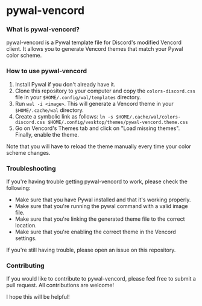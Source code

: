 # pywal-vencord

### What is pywal-vencord?

pywal-vencord is a Pywal template file for Discord's modified Vencord client. It allows you to generate Vencord themes that match your Pywal color scheme.

### How to use pywal-vencord

1. Install Pywal if you don't already have it.
2. Clone this repository to your computer and copy the `colors-discord.css` file in your `$HOME/.config/wal/templates` directory.
3. Run `wal -i <image>`. This will generate a Vencord theme in your `$HOME/.cache/wal` directory.
4. Create a symbolic link as follows: `ln -s $HOME/.cache/wal/colors-discord.css $HOME/.config/vesktop/themes/pywal-vencord.theme.css`
5. Go on Vencord's Themes tab and click on "Load missing themes". Finally, enable the theme.

Note that you will have to reload the theme manually every time your color scheme changes.

### Troubleshooting
If you're having trouble getting pywal-vencord to work, please check the following:

- Make sure that you have Pywal installed and that it's working properly.
- Make sure that you're running the pywal command with a valid image file.
- Make sure that you're linking the generated theme file to the correct location.
- Make sure that you're enabling the correct theme in the Vencord settings.

If you're still having trouble, please open an issue on this repository.

### Contributing
If you would like to contribute to pywal-vencord, please feel free to submit a pull request. All contributions are welcome!

I hope this will be helpful!
